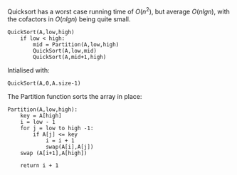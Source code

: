 Quicksort has a worst case running time of $`O(n^2)`$, but average $`O(nlgn)`$, with the cofactors in $`O(nlgn)`$ being quite small.

```
QuickSort(A,low,high)
    if low < high:
        mid = Partition(A,low,high)
        QuickSort(A,low,mid)
        QuickSort(A,mid+1,high)
```

Intialised with:

```
QuickSort(A,0,A.size-1)
```

The Partition function sorts the array in place:

```
Partition(A,low,high):
    key = A[high]
    i = low - 1
    for j = low to high -1:
        if A[j] <= key
            i = i + 1
            swap(A[i],A[j])
    swap (A[i+1],A[high])

    return i + 1
```